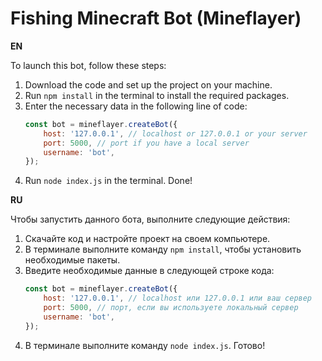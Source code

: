 # Fishing Minecraft Bot (Mineflayer)

**EN**

To launch this bot, follow these steps:
1. Download the code and set up the project on your machine.
2. Run `npm install` in the terminal to install the required packages.
3. Enter the necessary data in the following line of code:
   ```javascript
   const bot = mineflayer.createBot({
       host: '127.0.0.1', // localhost or 127.0.0.1 or your server
       port: 5000, // port if you have a local server
       username: 'bot',
   });
   ```
4. Run `node index.js` in the terminal.
Done!

**RU**

Чтобы запустить данного бота, выполните следующие действия:
1. Скачайте код и настройте проект на своем компьютере.
2. В терминале выполните команду `npm install`, чтобы установить необходимые пакеты.
3. Введите необходимые данные в следующей строке кода:
   ```javascript
   const bot = mineflayer.createBot({
       host: '127.0.0.1', // localhost или 127.0.0.1 или ваш сервер
       port: 5000, // порт, если вы используете локальный сервер
       username: 'bot',
   });
   ```
4. В терминале выполните команду `node index.js`.
Готово!
